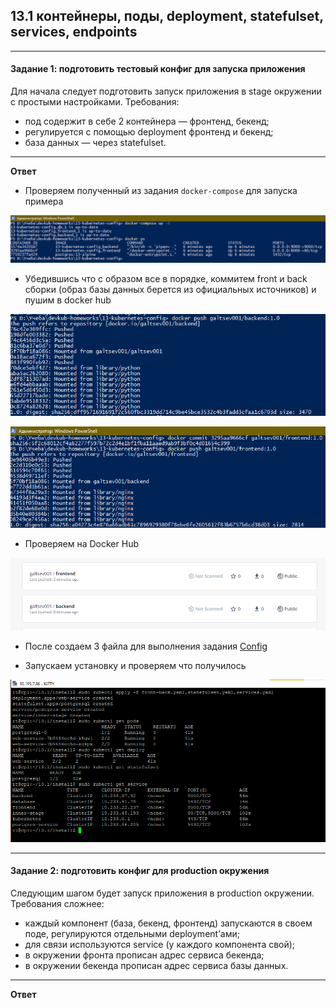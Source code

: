 ## 13.1 контейнеры, поды, deployment, statefulset, services, endpoints

---
#### Задание 1: подготовить тестовый конфиг для запуска приложения
Для начала следует подготовить запуск приложения в stage окружении с простыми настройками. Требования:

+ под содержит в себе 2 контейнера — фронтенд, бекенд;
+ регулируется с помощью deployment фронтенд и бекенд;
+ база данных — через statefulset.

---
**Ответ**

+ Проверяем полученный из задания `docker-compose` для запуска примера

![img.png](./img/1.png)

+ Убедившись что с образом все в порядке, коммитем front и back сборки (образ базы данных берется из официальных источников) и пушим в docker hub

![img.png](./img/2.png)

![img.png](./img/3.png)

+ Проверяем на Docker Hub

![img.png](./img/4.png)

+ После создаем 3 файла для выполнения задания [Config](./config/)

+ Запускаем установку и проверяем что получилось 

![img.png](./img/5.png)

---

#### Задание 2: подготовить конфиг для production окружения
Следующим шагом будет запуск приложения в production окружении. Требования сложнее:

+ каждый компонент (база, бекенд, фронтенд) запускаются в своем поде, регулируются отдельными deployment’ами;
+ для связи используются service (у каждого компонента свой);
+ в окружении фронта прописан адрес сервиса бекенда;
+ в окружении бекенда прописан адрес сервиса базы данных.
---
**Ответ**

